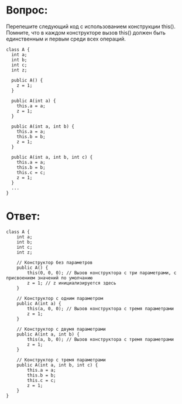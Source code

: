 # Вопрос:
Перепешите следующий код с использованием конструкции this(). Помните, что в каждом конструкторе вызов this() должен быть единственным и первым среди всех операций.
```
class A {
  int a;
  int b;
  int c;
  int z;

  public A() {
    z = 1;
  }

  public A(int a) {
    this.a = a;
    z = 1;
  }

  public A(int a, int b) {
    this.a = a;
    this.b = b;
    z = 1;
  }

  public A(int a, int b, int c) {
    this.a = a;
    this.b = b;
    this.c = c;
    z = 1;
  }
  ...
}
```
# Ответ:
```
class A {
    int a;
    int b;
    int c;
    int z;

    // Конструктор без параметров
    public A() {
        this(0, 0, 0); // Вызов конструктора с три параметрами, с присвоением значений по умолчанию
        z = 1; // z инициализируется здесь
    }

    // Конструктор с одним параметром
    public A(int a) {
        this(a, 0, 0); // Вызов конструктора с тремя параметрами
        z = 1;
    }

    // Конструктор с двумя параметрами
    public A(int a, int b) {
        this(a, b, 0); // Вызов конструктора с тремя параметрами
        z = 1;
    }

    // Конструктор с тремя параметрами
    public A(int a, int b, int c) {
        this.a = a;
        this.b = b;
        this.c = c;
        z = 1;
    }
}
```
